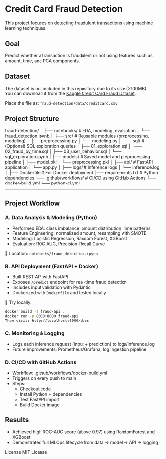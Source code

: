 # Credit Card Fraud Detection

This project focuses on detecting fraudulent transactions using machine learning techniques.

## Goal

Predict whether a transaction is fraudulent or not using features such as amount, time, and PCA components.

## Dataset

The dataset is not included in this repository due to its size (>100MB).  
You can download it from the [Kaggle Credit Card Fraud Dataset](https://www.kaggle.com/datasets/mlg-ulb/creditcardfraud).

Place the file as: `fraud-detection/data/creditcard.csv`

## Project Structure

fraud-detection/
│
├── notebooks/ # EDA, modeling, evaluation
│ └── fraud_detection.ipynb
│
├── src/ # Reusable modules (preprocessing, modeling)
│ ├── preprocessing.py
│ └── modeling.py
│
├── sql/ # (Optional) SQL exploration queries
│ ├── 01_exploration.sql
│ ├── 02_fraud_by_time.sql
│ ├── 03_user_behavior.sql
│ └── sql_exploration.ipynb
|
├── models/ # Saved model and preprocessing pipeline
│ ├── model.pkl
│ └── preprocessing.pkl
│
├── api/ # FastAPI application
│ └── app.py
│
├── logs/ # Inference logs
│ └── inference.log
│
├── Dockerfile # For Docker deployment
├── requirements.txt # Python dependencies
└── .github/workflows/ # CI/CD using GitHub Actions
  └── docker-build.yml
  └── python-ci.yml


---

## Project Workflow

### A. Data Analysis & Modeling (Python)

- Performed EDA: class imbalance, amount distribution, time patterns
- Feature Engineering: normalized amount, resampling with SMOTE
- Modeling: Logistic Regression, Random Forest, XGBoost
- Evaluation: ROC AUC, Precision-Recall Curve

📍 Location: `notebooks/fraud_detection.ipynb`

### B. API Deployment (FastAPI + Docker)

- Built REST API with FastAPI
- Exposes `/predict` endpoint for real-time fraud detection
- Includes input validation with Pydantic
- Dockerized with `Dockerfile` and tested locally

📍 Try locally:

```bash
docker build -t fraud-api .
docker run -p 8000:8000 fraud-api
Then visit: http://localhost:8000/docs
```

### C. Monitoring & Logging
- Logs each inference request (input + prediction) to logs/inference.log
- Future improvements: Prometheus/Grafana, log ingestion pipeline

### D. CI/CD with GitHub Actions
- Workflow: .github/workflows/docker-build.yml
- Triggers on every push to main
- Steps:
    - Checkout code
    - Install Python + dependencies
    - Test FastAPI import
    - Build Docker image


## Results
- Achieved high ROC-AUC score (above 0.97) using RandomForest and XGBoost
- Demonstrated full MLOps lifecycle from data → model → API → logging


License
MIT License





